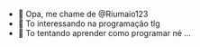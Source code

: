 - 👋 Opa, me chame de @Riumaio123
- 👀 To interessando na programação tlg
- 🌱 To tentando aprender como programar né ...

<!---
Riumaio123/Riumaio123 is a ✨ special ✨ repository because its `README.md` (this file) appears on your GitHub profile.
You can click the Preview link to take a look at your changes.
--->
